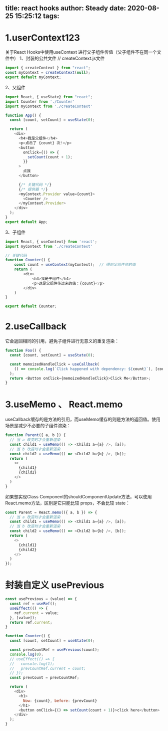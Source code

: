 title: react hooks
author: Steady
date: 2020-08-25 15:25:12
tags:
---
# 1.userContext123

关于React Hooks中使用useContext 进行父子组件传值（父子组件不在同一个文件中）
1、封装的公共文件
// createContext.js文件
```js
import { createContext } from "react";
const myContext = createContext(null);
export default myContext;
```

2、父组件
```js
import React, { useState} from "react";
import Counter from './Counter'
import myContext from './createContext'

function App() {
  const [count, setCount] = useState(0);

  return (
    <div>
      <h4>我是父组件</h4>
      <p>点击了 {count} 次!</p>
      <button
        onClick={() => {
          setCount(count + 1);
        }}
      >
        点我
      </button>

      {/* 关键代码 */}
      {/* 提供器 */}
      <myContext.Provider value={count}>
        <Counter />
      </myContext.Provider>
    </div>
  );
}
export default App;
```

3、子组件
```js
import React, { useContext} from 'react';
import myContext from './createContext'

// 关键代码
function Counter() {
    const count = useContext(myContext);  // 得到父组件传的值
    return (
        <div>
            <h4>我是子组件</h4>
            <p>这是父组件传过来的值：{count}</p>
        </div>
    )
}

export default Counter;
```

# 2.useCallback
它会返回相同的引用，避免子组件进行无意义的重复渲染：
```js
function Foo() {
  const [count, setCount] = useState(0);

  const memoizedHandleClick = useCallback(
    () => console.log(`Click happened with dependency: ${count}`), [count],
  ); 
  return <Button onClick={memoizedHandleClick}>Click Me</Button>;
}
```

# 3.useMemo 、 React.memo
useCallback缓存的是方法的引用，而useMemo缓存的则是方法的返回值。使用场景是减少不必要的子组件渲染：
```js
function Parent({ a, b }) {
  // 当 a 改变时才会重新渲染
  const child1 = useMemo(() => <Child1 a={a} />, [a]);
  // 当 b 改变时才会重新渲染
  const child2 = useMemo(() => <Child2 b={b} />, [b]);
  return (
    <>
      {child1}
      {child2}
    </>
  )
}
```

如果想实现Class Component的shouldComponentUpdate方法，可以使用React.memo方法，区别是它只能比较 props，不会比较 state：
```js
const Parent = React.memo(({ a, b }) => {
  // 当 a 改变时才会重新渲染
  const child1 = useMemo(() => <Child1 a={a} />, [a]);
  // 当 b 改变时才会重新渲染
  const child2 = useMemo(() => <Child2 b={b} />, [b]);
  return (
    <>
      {child1}
      {child2}
    </>
  )
});
```

# 封装自定义 usePrevious

```js
const usePrevious = (value) => {
  const ref = useRef();
  useEffect(() => {
    ref.current = value;
  }, [value]);
  return ref.current;
}

function Counter() {
  const [count, setCount] = useState(0);

  const prevCountRef = usePrevious(count);
  console.log(0);
  // useEffect(() => {
  //   console.log(1);
  //   prevCountRef.current = count;
  // });
  const prevCount = prevCountRef;

  return (
    <div>
      <h1>
        Now: {count}, before: {prevCount}
      </h1>
      <button onClick={() => setCount(count + 1)}>click here</button>
    </div>
  );
}
```